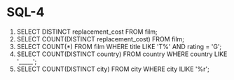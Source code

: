 # SQL-4

1. SELECT DISTINCT replacement_cost FROM film;
2. SELECT COUNT(DISTINCT replacement_cost) FROM film;
3. SELECT COUNT(*) FROM film
WHERE title LIKE 'T%' AND rating = 'G';
4. SELECT COUNT(DISTINCT country) FROM country
WHERE country LIKE '_____';
5. SELECT COUNT(DISTINCT city) FROM city
WHERE city ILIKE '%r';
